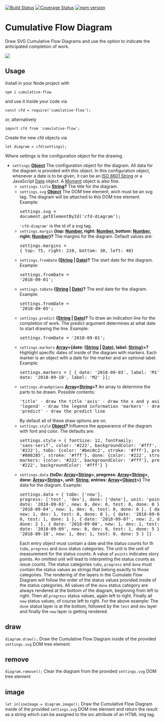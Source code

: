 [![Build Status](https://travis-ci.com/ulfschneider/cumulative-flow.svg?branch=master)](https://travis-ci.com/ulfschneider/cumulative-flow) [![Coverage Status](https://coveralls.io/repos/github/ulfschneider/cumulative-flow/badge.svg?branch=master)](https://coveralls.io/github/ulfschneider/cumulative-flow?branch=master) [![npm version](https://badge.fury.io/js/cumulative-flow.svg)](https://badge.fury.io/js/cumulative-flow)

# Cumulative Flow Diagram

Draw SVG Cumulative Flow Diagrams and use the option to indicate the anticipated completion of work.

<img src="https://raw.githubusercontent.com/ulfschneider/cumulative-flow/master/cfd.png"/>

## Usage

Install in your Node project with 
```
npm i cumulative-flow
``` 
and use it inside your code via 
```
const cfd = require('cumulative-flow');
```
or, alternatively 
```
import cfd from 'cumulative-flow';
```

Create the new cfd objects via
```
let diagram = cfd(settings);
```
Where settings is the configuration object for the drawing.

-   `settings` **[Object][6]** The configuration object for the diagram.
    All data for the diagram is provided with this object.
    In this configuration object, whenever a date is to be given,
    it can be an [ISO 8601 String][7]
    or a JavaScript [Date][8] object.
    A [Moment][9] object is also fine.
    -   `settings.title` **[String][10]?** The title for the diagram.
    -   `settings.svg` **[Object][6]** The DOM tree element, wich must be an svg tag.
        The diagram will be attached to this DOM tree element. Example:<pre>settings.svg = document.getElementById('cfd-diagram');</pre><code>'cfd-diagram'</code> is the id of a svg tag.
    -   `settings.margin` **{top: [Number][11], right: [Number][11], bottom: [Number][11], right: [Number][11]}?** The margins for the diagram. Default values are:<pre>settings.margins = {
        top: 75,
        right: 210,
        bottom: 30,
        left:  40}
        </pre>
    -   `settings.fromDate` **([String][10] \| [Date][12])?** The start date for the diagram. Example:<pre>settings.fromDate = '2018-09-01';</pre>
    -   `settings.toDate` **([String][10] \| [Date][12])?** The end date for the diagram. Example:<pre>settings.fromDate = '2018-09-05';</pre>
    -   `settings.predict` **([String][10] \| [Date][12])?** To draw an indication line for the completion of work.
        The predict argument determines at what date to start drawing the line. Example:<pre>settings.fromDate = '2018-09-01';</pre>
    -   `settings.markers` **[Array][13]&lt;{date: ([String][10] \| [Date][12]), label: [String][10]}>?** Highlight specific dates of inside of the diagram
        with markers. Each marker is an object with a date for the marker and an optional label. Example:<pre>settings.markers = [
        { date: '2018-09-03', label: 'M1' },
        { date: '2018-09-10', label: 'M2' }];</pre>
    -   `settings.drawOptions` **[Array][13]&lt;[String][10]>?** An array to determine the parts to be drawn. Possible contents:<pre>'title' - draw the title
        'axis' - draw the x and y axis
        'legend' - draw the legend information
        'markers' - draw the markers
        'predict' - draw the predict line
        </pre> By default all of these draw options are on.
    -   `settings.style` **[Object][6]?** Influence the appearance of the diagram with font and color. The defaults are:<pre>settings.style = {
        fontSize: 12,
        fontFamily: 'sans-serif',
        color: '#222',
        backgroundColor: '#fff',
        axis: {color: '#222'},
        toDo: {color: '#bec0c2', stroke: '#fff'},
        progress: {color: '#808285', stroke: '#fff'},
        done: {color: '#222', stroke: '#fff'},
        markers: {color: '#222', backgroundColor: '#fff'},
        predict: {color: '#222', backgroundColor: '#fff'}
        }</pre>
    -   `settings.data` **{toDo: [Array][13]&lt;[String][10]>, progress: [Array][13]&lt;[String][10]>, done: [Array][13]&lt;[String][10]>, unit: [String][10], entries: [Array][13]&lt;[Object][6]>}** The data for the diagram. Example:<pre>settings.data = {
        toDo: ['new'],
        progress: ['test', 'dev'],
        done: ['done'],
        unit: 'points',
        entries: [
        { date: '2018-09-03', new: 0, dev: 0, test: 0, done: 0 },
        { date: '2018-09-04', new: 1, dev: 0, test: 0, done: 0 },
        { date: '2018-09-05', new: 1, dev: 1, test: 0, done: 0 },
        { date: '2018-09-06', new: 1, dev: 0, test: 1, done: 1 },
        { date: '2018-09-07', new: 2, dev: 1, test: 0, done: 2 },
        { date: '2018-09-08', new: 1, dev: 1, test: 2, done: 2 },
        { date: '2018-09-09', new: 0, dev: 0, test: 1, done: 5 },
        { date: '2018-09-10', new: 1, dev: 1, test: 0, done: 5 }
        ]}</pre>Each entry object must contain a date and the status counts for th
        <code>toDo</code>, <code>progress</code> and <code>done</code> status categories.
        The unit is the unit of measurement for the status counts.
        A value of <code>points</code> indicates story points.
        An omitted unit will lead to interpreting the status counts as issue counts.
        The status categories <code>toDo</code>, <code>progress</code> and <code>done</code>
        must contain the status values as strings that belong exactly to those categories.
        The rendering of the layers in the Cumulate Flow Diagram will follow the order
        of the status values provided inside of the status categories. All values of the
        <code>done</code> status category are always rendered at the bottom of the diagram,
        beginning from left to right. Then all <code>progress</code> status values, again left to right.
        Finally all <code>new</code> status values, of course left to right.
        For the above example: The <code>done</code> status layer is at the bottom, followed by
        the <code>test</code> and <code>dev</code> layer
        and finally the <code>new</code> layer is getting rendered.

## draw
```diagram.draw();```
Draw the Cumulative Flow Diagram inside of the provided <code>settings.svg</code> DOM tree element.

## remove
```diagram.remove();```
Clear the diagram from the provided <code>settings.svg</code> DOM tree element

## image
```let inlineImage = diagram.image();```
Draw the Cumulative Flow Diagram inside of the provided <code>settings.svg</code> DOM tree element
and return the result as a string which can be assigned to the src attribute of an HTML img tag.

[1]: #cfd

[2]: #parameters

[3]: #draw

[4]: #remove

[5]: #image

[6]: https://developer.mozilla.org/docs/Web/JavaScript/Reference/Global_Objects/Object

[7]: https://en.wikipedia.org/wiki/ISO_8601

[8]: https://developer.mozilla.org/de/docs/Web/JavaScript/Reference/Global_Objects/Date

[9]: https://momentjs.com

[10]: https://developer.mozilla.org/docs/Web/JavaScript/Reference/Global_Objects/String

[11]: https://developer.mozilla.org/docs/Web/JavaScript/Reference/Global_Objects/Number

[12]: https://developer.mozilla.org/docs/Web/JavaScript/Reference/Global_Objects/Date

[13]: https://developer.mozilla.org/docs/Web/JavaScript/Reference/Global_Objects/Array